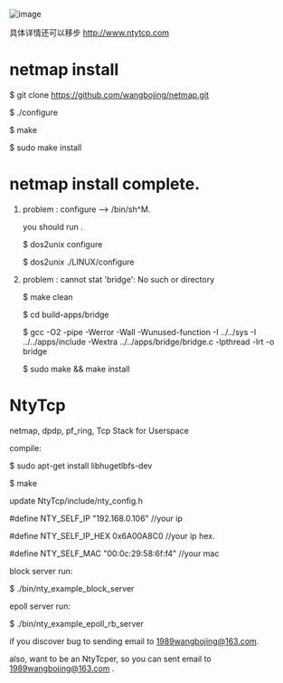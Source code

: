 
![image](https://github.com/wangbojing/NtyTcp/blob/master/doc/icon.jpg)


具体详情还可以移步 http://www.ntytcp.com

# netmap install
 
$ git clone https://github.com/wangbojing/netmap.git

$ ./configure

$ make 

$ sudo make install

# netmap install complete.

1. problem : configure --> /bin/sh^M. 

	you should run . 
	
	$ dos2unix configure
	
	$ dos2unix ./LINUX/configure

2. problem : cannot stat 'bridge': No such or directory

	$ make clean
	
	$ cd build-apps/bridge
	
	$ gcc -O2 -pipe -Werror -Wall -Wunused-function -I ../../sys -I ../../apps/include -Wextra    ../../apps/bridge/bridge.c  -lpthread -lrt    -o bridge
	
	$ sudo make && make install
	

# NtyTcp
netmap, dpdp, pf_ring, Tcp Stack for Userspace 

compile:

$ sudo apt-get install libhugetlbfs-dev

$ make

update NtyTcp/include/nty_config.h  

#define NTY_SELF_IP		"192.168.0.106" 	//your ip

#define NTY_SELF_IP_HEX	0x6A00A8C0 			//your ip hex.

#define NTY_SELF_MAC	"00:0c:29:58:6f:f4" //your mac

block server run:

$ ./bin/nty_example_block_server

epoll server run:

$ ./bin/nty_example_epoll_rb_server




if you discover bug to sending email to 1989wangbojing@163.com. 

also, want to be an NtyTcper, so you can sent email to 1989wangbojing@163.com .

